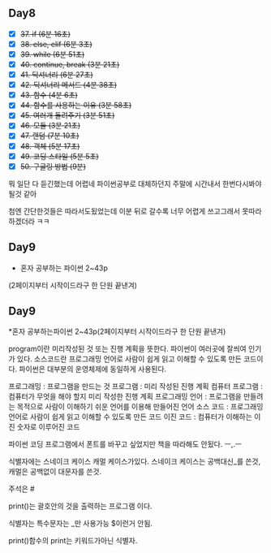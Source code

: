 ## Day8

- [x] ~~37. if (6분 16초)~~
- [x] ~~38. else, elif (6분 3초)~~
- [x] ~~39. while (6분 51초)~~
- [x] ~~40. continue, break (3분 21초)~~
- [x] ~~41. 딕셔너리 (6분 27초)~~
- [x] ~~42. 딕셔너리 메서드 (4분 38초)~~
- [x] ~~43. 함수 (4분 6초)~~
- [x] ~~44. 함수를 사용하는 이유 (3분 58초)~~
- [x] ~~45. 여러개 돌려주기 (3분 51초)~~
- [x] ~~46. 모듈 (3분 21초)~~
- [x] ~~47. 랜덤 (7분 10초)~~
- [x] ~~48. 객체 (5분 17초)~~
- [x] ~~49. 코딩 스타일 (5분 5초)~~
- [x] ~~50. 구글링 방법 (9분)~~

뭐 일단 다 듣긴했는데 어렵네 파이썬공부로 대체하던지 주말에 시간내서 한번다시봐야될것 같아

첨엔 간단한것들은 따라서도됬었는데 이분 뒤로 갈수록 너무 어렵게 쓰고그래서 못따라하겠더라 ㅋㅋ

## Day9

* 혼자 공부하는 파이썬 2~43p

(2페이지부터 시작이드라구 한 단원 끝낸겨)

## Day9

*혼자 공부하는파이썬 2~43p(2페이지부터 시작이드라구 한 단원 끝낸겨)

program이란 미리작성된 것 또는 진행 계획을 뜻한다.
파이썬이 여러곳에 잘씌여 인기가 있다.
소스코드란 프로그래밍 언어로 사람이 쉽게 읽고 이해할 수 있도록 만든 코드이다.
파이썬은 대부분의 운영체제에 동일하게 사용된다.

프로그래밍 : 프로그램을 만드는 것
프로그램 : 미리 작성된 진행 계획
컴퓨터 프로그램 : 컴퓨터가 무엇을 해야 할지 미리 작성한 진행 계획
프로그래밍 언어 : 프로그램을 만들려는 목적으로 사람이 이해하기 쉬운 언어를 이용해 만들어진 언어
소스 코드 : 프로그래밍 언어로 사람이 쉽게 읽고 이해할 수 있도록 만든 코드
이진 코드 : 컴퓨터가 이해하는 이진 숫자로 이루어진 코드

파이썬 코딩 프로그램에서 폰트를 바꾸고 싶었지만 책을 따라해도 안됬다. ㅡ,.ㅡ

식별자에는 스네이크 케이스 캐멀 케이스가있다.
스네이크 케이스는 공백대신_를 쓴것, 캐멀은 공백없이 대문자를 쓴것.

주석은 #

print()는 괄호안의 것을 출력하는 프로그램 이다.

식별자는 특수문자는 _만 사용가능 $이런거 안됨.

print()함수의 print는 키워드가아닌 식별자.